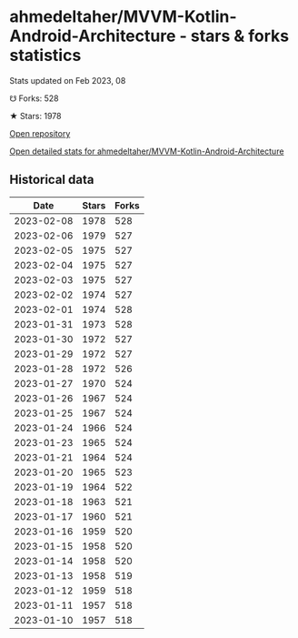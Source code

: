 # ahmedeltaher/MVVM-Kotlin-Android-Architecture - stars & forks statistics

Stats updated on Feb 2023, 08

☋ Forks: 528

★ Stars: 1978

[Open repository](https://github.com/ahmedeltaher/MVVM-Kotlin-Android-Architecture)

[Open detailed stats for ahmedeltaher/MVVM-Kotlin-Android-Architecture](https://reviewgithub.com/rep/ahmedeltaher/MVVM-Kotlin-Android-Architecture)

## Historical data
| Date | Stars | Forks |
|------|-------|-------|
| 2023-02-08 | 1978 | 528 | 
| 2023-02-06 | 1979 | 527 | 
| 2023-02-05 | 1975 | 527 | 
| 2023-02-04 | 1975 | 527 | 
| 2023-02-03 | 1975 | 527 | 
| 2023-02-02 | 1974 | 527 | 
| 2023-02-01 | 1974 | 528 | 
| 2023-01-31 | 1973 | 528 | 
| 2023-01-30 | 1972 | 527 | 
| 2023-01-29 | 1972 | 527 | 
| 2023-01-28 | 1972 | 526 | 
| 2023-01-27 | 1970 | 524 | 
| 2023-01-26 | 1967 | 524 | 
| 2023-01-25 | 1967 | 524 | 
| 2023-01-24 | 1966 | 524 | 
| 2023-01-23 | 1965 | 524 | 
| 2023-01-21 | 1964 | 524 | 
| 2023-01-20 | 1965 | 523 | 
| 2023-01-19 | 1964 | 522 | 
| 2023-01-18 | 1963 | 521 | 
| 2023-01-17 | 1960 | 521 | 
| 2023-01-16 | 1959 | 520 | 
| 2023-01-15 | 1958 | 520 | 
| 2023-01-14 | 1958 | 520 | 
| 2023-01-13 | 1958 | 519 | 
| 2023-01-12 | 1959 | 518 | 
| 2023-01-11 | 1957 | 518 | 
| 2023-01-10 | 1957 | 518 | 

